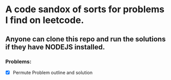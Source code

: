 # A code sandox of sorts for problems I find on leetcode.
## Anyone can clone this repo and run the solutions if they have NODEJS installed.

### Problems:

* [X] Permute Problem outline and solution